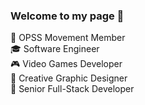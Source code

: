 ### Welcome to my page 👋

💬 OPSS Movement Member<br>
:mortar_board: Software Engineer<br>
:video_game: Video Games Developer <br>
:art: Creative Graphic Designer<br>
:diamond_shape_with_a_dot_inside:	 Senior Full-Stack Developer
